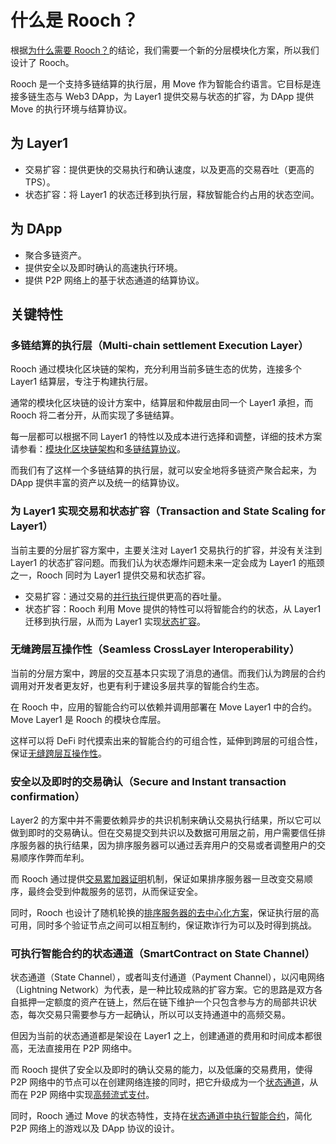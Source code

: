 # 什么是 Rooch？

根据[为什么需要 Rooch？](01-why-rooch.md)的结论，我们需要一个新的分层模块化方案，所以我们设计了 Rooch。

Rooch 是一个支持多链结算的执行层，用 Move 作为智能合约语言。它目标是连接多链生态与 Web3 DApp，为 Layer1 提供交易与状态的扩容，为 DApp 提供 Move 的执行环境与结算协议。

## 为 Layer1

* 交易扩容：提供更快的交易执行和确认速度，以及更高的交易吞吐（更高的 TPS）。
* 状态扩容：将 Layer1 的状态迁移到执行层，释放智能合约占用的状态空间。

## 为 DApp

* 聚合多链资产。
* 提供安全以及即时确认的高速执行环境。
* 提供 P2P 网络上的基于状态通道的结算协议。

## 关键特性

### 多链结算的执行层（Multi-chain settlement Execution Layer）

Rooch 通过模块化区块链的架构，充分利用当前多链生态的优势，连接多个 Layer1 结算层，专注于构建执行层。

通常的模块化区块链的设计方案中，结算层和仲裁层由同一个 Layer1 承担，而 Rooch 将二者分开，从而实现了多链结算。

每一层都可以根据不同 Layer1 的特性以及成本进行选择和调整，详细的技术方案请参看：[模块化区块链架构](04-technology/01-modular-blockchain-architecture/index.md)和[多链结算协议](04-technology/01-modular-blockchain-architecture/01-multi-chain-settlement-protocol.md)。

而我们有了这样一个多链结算的执行层，就可以安全地将多链资产聚合起来，为 DApp 提供丰富的资产以及统一的结算协议。

### 为 Layer1 实现交易和状态扩容（Transaction and State Scaling for Layer1）

当前主要的分层扩容方案中，主要关注对 Layer1 交易执行的扩容，并没有关注到 Layer1 的状态扩容问题。而我们认为状态爆炸问题未来一定会成为 Layer1 的瓶颈之一，Rooch 同时为 Layer1 提供交易和状态扩容。

* 交易扩容：通过交易的[并行执行](04-technology/05-parallel-transaction-execution.md)提供更高的吞吐量。
* 状态扩容：Rooch 利用 Move 提供的特性可以将智能合约的状态，从 Layer1 迁移到执行层，从而为 Layer1 实现[状态扩容](04-technology/06-state-scaling.md)。

### 无缝跨层互操作性（Seamless CrossLayer Interoperability）

当前的分层方案中，跨层的交互基本只实现了消息的通信。而我们认为跨层的合约调用对开发者更友好，也更有利于建设多层共享的智能合约生态。

在 Rooch 中，应用的智能合约可以依赖并调用部署在 Move Layer1 中的合约。Move Layer1 是 Rooch 的模块仓库层。

这样可以将 DeFi 时代摸索出来的智能合约的可组合性，延伸到跨层的可组合性，保证[无缝跨层互操作性](04-technology/07-move-on-rooch/01-cross-layer-interoperability.md)。


### 安全以及即时的交易确认（Secure and Instant transaction confirmation）

Layer2 的方案中并不需要依赖异步的共识机制来确认交易执行结果，所以它可以做到即时的交易确认。但在交易提交到共识以及数据可用层之前，用户需要信任排序服务器的执行结果，因为排序服务器可以通过丢弃用户的交易或者调整用户的交易顺序作弊而牟利。

而 Rooch 通过提供[交易累加器证明](04-technology/03-transaction-accumulator-proofs.md)机制，保证如果排序服务器一旦改变交易顺序，最终会受到仲裁服务的惩罚，从而保证安全。

同时，Rooch 也设计了随机轮换的[排序服务器的去中心化方案](04-technology/04-decentralized-validator-network.md)，保证执行层的高可用，同时多个验证节点之间可以相互制约，保证欺诈行为可以及时得到挑战。


### 可执行智能合约的状态通道（SmartContract on State Channel）

状态通道（State Channel），或者叫支付通道（Payment Channel），以闪电网络（Lightning Network）为代表，是一种比较成熟的扩容方案。它的思路是双方各自抵押一定额度的资产在链上，然后在链下维护一个只包含参与方的局部共识状态，每次交易只需要参与方一起确认，所以可以支持通道中的高频交易。

但因为当前的状态通道都是架设在 Layer1 之上，创建通道的费用和时间成本都很高，无法直接用在 P2P 网络中。

而 Rooch 提供了安全以及即时的确认交易的能力，以及低廉的交易费用，使得 P2P 网络中的节点可以在创建网络连接的同时，把它升级成为一个[状态通道](04-technology/08-state-channel/index.md)，从而在 P2P 网络中实现[高频流式支付](04-technology/08-state-channel/01-streaming-payment.md)。

同时，Rooch 通过 Move 的状态特性，支持在[状态通道中执行智能合约](04-technology/08-state-channel/02-channel-contract.md)，简化 P2P 网络上的游戏以及 DApp 协议的设计。
